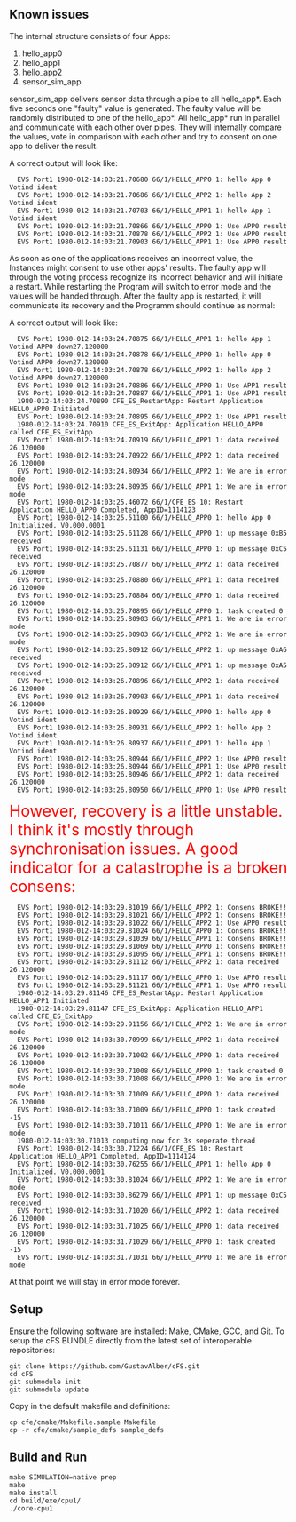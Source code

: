 
## Known issues

The internal structure consists of four Apps:

1. hello_app0
2. hello_app1
3. hello_app2
4. sensor_sim_app


sensor_sim_app delivers sensor data through a pipe to all hello_app*. Each five seconds one "faulty" value is generated. The faulty value will be randomly distributed to one of the hello_app*. All hello_app* run in parallel and communicate with each other over pipes. They will internally compare the values, vote in comparison with each other and try to consent on one app to deliver the result.

A correct output will look like:
```
  EVS Port1 1980-012-14:03:21.70680 66/1/HELLO_APP0 1: hello App 0 Votind ident
  EVS Port1 1980-012-14:03:21.70686 66/1/HELLO_APP2 1: hello App 2 Votind ident
  EVS Port1 1980-012-14:03:21.70703 66/1/HELLO_APP1 1: hello App 1 Votind ident
  EVS Port1 1980-012-14:03:21.70866 66/1/HELLO_APP0 1: Use APP0 result
  EVS Port1 1980-012-14:03:21.70878 66/1/HELLO_APP2 1: Use APP0 result
  EVS Port1 1980-012-14:03:21.70903 66/1/HELLO_APP1 1: Use APP0 result
```

As soon as one of the applications receives an incorrect value, the Instances might consent to use other apps' results. The faulty app will through the voting process recognize its incorrect behavior and will initiate a restart. While restarting the Program will switch to error mode and the values will be handed through. After the faulty app is restarted, it will communicate its recovery and the Programm should continue as normal:

A correct output will look like:  
```
  EVS Port1 1980-012-14:03:24.70875 66/1/HELLO_APP1 1: hello App 1 Votind APP0 down27.120000
  EVS Port1 1980-012-14:03:24.70878 66/1/HELLO_APP0 1: hello App 0 Votind APP0 down27.120000
  EVS Port1 1980-012-14:03:24.70878 66/1/HELLO_APP2 1: hello App 2 Votind APP0 down27.120000
  EVS Port1 1980-012-14:03:24.70886 66/1/HELLO_APP0 1: Use APP1 result
  EVS Port1 1980-012-14:03:24.70887 66/1/HELLO_APP1 1: Use APP1 result
  1980-012-14:03:24.70890 CFE_ES_RestartApp: Restart Application HELLO_APP0 Initiated
  EVS Port1 1980-012-14:03:24.70895 66/1/HELLO_APP2 1: Use APP1 result
  1980-012-14:03:24.70910 CFE_ES_ExitApp: Application HELLO_APP0 called CFE_ES_ExitApp
  EVS Port1 1980-012-14:03:24.70919 66/1/HELLO_APP1 1: data received 26.120000
  EVS Port1 1980-012-14:03:24.70922 66/1/HELLO_APP2 1: data received 26.120000
  EVS Port1 1980-012-14:03:24.80934 66/1/HELLO_APP2 1: We are in error mode
  EVS Port1 1980-012-14:03:24.80935 66/1/HELLO_APP1 1: We are in error mode
  EVS Port1 1980-012-14:03:25.46072 66/1/CFE_ES 10: Restart Application HELLO_APP0 Completed, AppID=1114123
  EVS Port1 1980-012-14:03:25.51100 66/1/HELLO_APP0 1: hello App 0 Initialized. V0.000.0001
  EVS Port1 1980-012-14:03:25.61128 66/1/HELLO_APP0 1: up message 0xB5 received
  EVS Port1 1980-012-14:03:25.61131 66/1/HELLO_APP0 1: up message 0xC5 received
  EVS Port1 1980-012-14:03:25.70877 66/1/HELLO_APP2 1: data received 26.120000
  EVS Port1 1980-012-14:03:25.70880 66/1/HELLO_APP1 1: data received 26.120000
  EVS Port1 1980-012-14:03:25.70884 66/1/HELLO_APP0 1: data received 26.120000
  EVS Port1 1980-012-14:03:25.70895 66/1/HELLO_APP0 1: task created 0
  EVS Port1 1980-012-14:03:25.80903 66/1/HELLO_APP1 1: We are in error mode
  EVS Port1 1980-012-14:03:25.80903 66/1/HELLO_APP2 1: We are in error mode
  EVS Port1 1980-012-14:03:25.80912 66/1/HELLO_APP2 1: up message 0xA6 received
  EVS Port1 1980-012-14:03:25.80912 66/1/HELLO_APP1 1: up message 0xA5 received
  EVS Port1 1980-012-14:03:26.70896 66/1/HELLO_APP2 1: data received 26.120000
  EVS Port1 1980-012-14:03:26.70903 66/1/HELLO_APP1 1: data received 26.120000
  EVS Port1 1980-012-14:03:26.80929 66/1/HELLO_APP0 1: hello App 0 Votind ident
  EVS Port1 1980-012-14:03:26.80931 66/1/HELLO_APP2 1: hello App 2 Votind ident
  EVS Port1 1980-012-14:03:26.80937 66/1/HELLO_APP1 1: hello App 1 Votind ident
  EVS Port1 1980-012-14:03:26.80944 66/1/HELLO_APP2 1: Use APP0 result
  EVS Port1 1980-012-14:03:26.80944 66/1/HELLO_APP1 1: Use APP0 result
  EVS Port1 1980-012-14:03:26.80946 66/1/HELLO_APP2 1: data received 26.120000
  EVS Port1 1980-012-14:03:26.80950 66/1/HELLO_APP0 1: Use APP0 result
```

<span style="color:red; font-size:2em">
However, recovery is a little unstable. I think it's mostly through synchronisation issues.
A good indicator for a catastrophe is a broken consens:
</span>

```
  EVS Port1 1980-012-14:03:29.81019 66/1/HELLO_APP2 1: Consens BROKE!!
  EVS Port1 1980-012-14:03:29.81021 66/1/HELLO_APP2 1: Consens BROKE!!
  EVS Port1 1980-012-14:03:29.81022 66/1/HELLO_APP2 1: Use APP0 result
  EVS Port1 1980-012-14:03:29.81024 66/1/HELLO_APP0 1: Consens BROKE!!
  EVS Port1 1980-012-14:03:29.81039 66/1/HELLO_APP1 1: Consens BROKE!!
  EVS Port1 1980-012-14:03:29.81069 66/1/HELLO_APP0 1: Consens BROKE!!
  EVS Port1 1980-012-14:03:29.81095 66/1/HELLO_APP1 1: Consens BROKE!!
  EVS Port1 1980-012-14:03:29.81112 66/1/HELLO_APP2 1: data received 26.120000
  EVS Port1 1980-012-14:03:29.81117 66/1/HELLO_APP0 1: Use APP0 result
  EVS Port1 1980-012-14:03:29.81121 66/1/HELLO_APP1 1: Use APP0 result
  1980-012-14:03:29.81146 CFE_ES_RestartApp: Restart Application HELLO_APP1 Initiated
  1980-012-14:03:29.81147 CFE_ES_ExitApp: Application HELLO_APP1 called CFE_ES_ExitApp
  EVS Port1 1980-012-14:03:29.91156 66/1/HELLO_APP2 1: We are in error mode
  EVS Port1 1980-012-14:03:30.70999 66/1/HELLO_APP2 1: data received 26.120000
  EVS Port1 1980-012-14:03:30.71002 66/1/HELLO_APP0 1: data received 26.120000
  EVS Port1 1980-012-14:03:30.71008 66/1/HELLO_APP0 1: task created 0
  EVS Port1 1980-012-14:03:30.71008 66/1/HELLO_APP0 1: We are in error mode
  EVS Port1 1980-012-14:03:30.71009 66/1/HELLO_APP0 1: data received 26.120000
  EVS Port1 1980-012-14:03:30.71009 66/1/HELLO_APP0 1: task created -15
  EVS Port1 1980-012-14:03:30.71011 66/1/HELLO_APP0 1: We are in error mode
  1980-012-14:03:30.71013 computing now for 3s seperate thread
  EVS Port1 1980-012-14:03:30.71224 66/1/CFE_ES 10: Restart Application HELLO_APP1 Completed, AppID=1114124
  EVS Port1 1980-012-14:03:30.76255 66/1/HELLO_APP1 1: hello App 0 Initialized. V0.000.0001
  EVS Port1 1980-012-14:03:30.81024 66/1/HELLO_APP2 1: We are in error mode
  EVS Port1 1980-012-14:03:30.86279 66/1/HELLO_APP1 1: up message 0xC5 received
  EVS Port1 1980-012-14:03:31.71020 66/1/HELLO_APP2 1: data received 26.120000
  EVS Port1 1980-012-14:03:31.71025 66/1/HELLO_APP0 1: data received 26.120000
  EVS Port1 1980-012-14:03:31.71029 66/1/HELLO_APP0 1: task created -15
  EVS Port1 1980-012-14:03:31.71031 66/1/HELLO_APP0 1: We are in error mode
```
At that point we will stay in error mode forever.






## Setup

Ensure the following software are installed: Make, CMake, GCC, and Git.  To setup the cFS BUNDLE directly from the latest set of interoperable repositories:

    git clone https://github.com/GustavAlber/cFS.git
    cd cFS
    git submodule init
    git submodule update

Copy in the default makefile and definitions:

    cp cfe/cmake/Makefile.sample Makefile
    cp -r cfe/cmake/sample_defs sample_defs

## Build and Run

    make SIMULATION=native prep
    make
    make install
    cd build/exe/cpu1/
    ./core-cpu1



